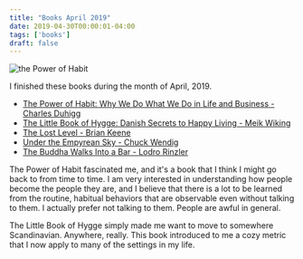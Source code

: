 ```yaml
---
title: "Books April 2019"
date: 2019-04-30T00:00:01-04:00
tags: ['books']
draft: false
---
```


<img src="https://images-na.ssl-images-amazon.com/images/I/51Q4AwpPDkL._SY346_.jpg" alt="the Power of Habit">

I finished these books during the month of April, 2019.

* [The Power of Habit: Why We Do What We Do in Life and Business - Charles Duhigg](https://www.amazon.com/gp/product/B0055PGUYU/ref=kinw_myk_ro_title)
* [The Little Book of Hygge: Danish Secrets to Happy Living - Meik Wiking](https://www.amazon.com/gp/product/0062658808/ref=dbs_a_def_rwt_bibl_vppi_i0)
* [The Lost Level - Brian Keene](https://www.amazon.com/gp/product/B00R1XAA9U/ref=kinw_myk_ro_title)
* [Under the Empyrean Sky - Chuck Wendig](https://www.amazon.com/gp/product/B00C7XTOOG/ref=kinw_myk_ro_title)
* [The Buddha Walks Into a Bar - Lodro Rinzler](https://www.amazon.com/gp/product/B00BPE416E/ref=dbs_a_def_awm_hsch_vapi_tkin_p1_i2)


The Power of Habit fascinated me, and it's a book that I think I might go back to from time to time. I am very interested in understanding how people become the people they are, and I believe that there is a lot to be learned from the routine, habitual behaviors that are observable even without talking to them. I actually prefer not talking to them. People are awful in general.

The Little Book of Hygge simply made me want to move to somewhere Scandinavian. Anywhere, really. This book introduced to me a cozy metric that I now apply to many of the settings in my life.


